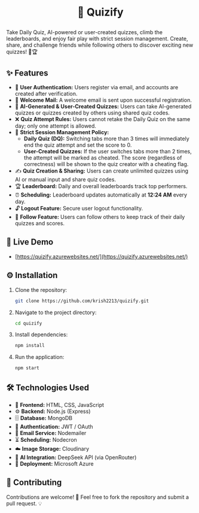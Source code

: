 <h1><p align="center">🎯 Quizify</p></h1>

Take Daily Quiz, AI-powered or user-created quizzes, climb the leaderboards, and enjoy fair play with strict session management. Create, share, and challenge friends while following others to discover exciting new quizzes! 🎯🏆

## ✨ Features
- 🔐 **User Authentication:** Users register via email, and accounts are created after verification.
- 📩 **Welcome Mail:** A welcome email is sent upon successful registration.
- 🧠 **AI-Generated & User-Created Quizzes:** Users can take AI-generated quizzes or quizzes created by others using shared quiz codes.
- ❌ **Quiz Attempt Rules:** Users cannot retake the Daily Quiz on the same day; only one attempt is allowed.
- 🔄 **Strict Session Management Policy:**
  - **Daily Quiz (DQ):** Switching tabs more than 3 times will immediately end the quiz attempt and set the score to 0.
  - **User-Created Quizzes:** If the user switches tabs more than 2 times, the attempt will be marked as cheated. The score (regardless of correctness) will be shown to the quiz creator with a cheating flag.
- ✍️ **Quiz Creation & Sharing:** Users can create unlimited quizzes using AI or manual input and share quiz codes.
- 🏆 **Leaderboard:** Daily and overall leaderboards track top performers.
- ⏰ **Scheduling:** Leaderboard updates automatically at **12:24 AM** every day.
- 🔓 **Logout Feature:** Secure user logout functionality.
- 👥 **Follow Feature:** Users can follow others to keep track of their daily quizzes and scores.

## 🚀 Live Demo
- [https://quizify.azurewebsites.net/](https://quizify.azurewebsites.net/)


## ⚙️ Installation

1. Clone the repository:
   ```sh
   git clone https://github.com/krish2213/quizify.git
   ```
2. Navigate to the project directory:
   ```sh
   cd quizify
   ```
3. Install dependencies:
   ```sh
   npm install 
   ```
4. Run the application:
   ```sh
   npm start 
   ```

## 🛠 Technologies Used
- 🎨 **Frontend:** HTML, CSS, JavaScript
- ⚙️ **Backend:** Node.js (Express)
- 🗄 **Database:** MongoDB
- 🔑 **Authentication:** JWT / OAuth
- 📧 **Email Service:** Nodemailer
- ⏳ **Scheduling:** Nodecron
- ☁️ **Image Storage:** Cloudinary
- 🧠 **AI Integration:** DeepSeek API (via OpenRouter)
- 🚀 **Deployment:** Microsoft Azure

## 🤝 Contributing
Contributions are welcome! 
🎉 Feel free to fork the repository and submit a pull request. 💡
